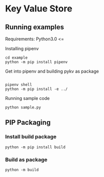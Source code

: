 # Key Value Store


## Running examples

Requirements:
Python3.0 <=

Installing pipenv

```shell
cd example
python -m pip install pipenv
```

Get into pipenv and building pykv as package

```shell

pipenv shell
python -m pip install -e ../
```

Running sample code

```shell
python sample.py
```

## PIP Packaging 


### Install build package
```shell
python -m pip install build
```


### Build as package

```shell
python -m build
```


